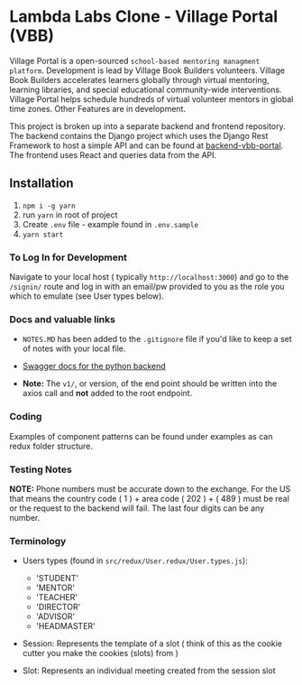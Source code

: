 # Lambda Labs Clone - Village Portal (VBB)

Village Portal is a open-sourced `school-based mentoring managment platform`. Development is lead by Village Book Builders volunteers. Village Book Builders accelerates learners globally through virtual mentoring, learning libraries, and special educational community-wide interventions. Village Portal helps schedule hundreds of virtual volunteer mentors in global time zones. Other Features are in development.

This project is broken up into a separate backend and frontend repository. The backend contains the Django project which uses the Django Rest Framework to host a simple API and can be found at [backend-vbb-portal](https://github.com/VilllageBookBuilders/backend-vbb-portal). The frontend uses React and queries data from the API.

## Installation
1. `npm i -g yarn`
2. run `yarn` in root of project
3. Create `.env` file - example found in `.env.sample`
3. `yarn start`

### To Log In for Development

Navigate to your local host ( typically `http://localhost:3000`) and go to the `/signin/` route and log in with an email/pw provided to you as the role you which to emulate (see User types below).

### Docs and valuable links

- `NOTES.MD` has been added to the `.gitignore` file if you'd like to keep a set of notes with your local file.

- [Swagger docs for the python backend ](https://vbb-backend.herokuapp.com/swagger/)

- **Note:** The `v1/`, or version, of the end point should be written into the axios call and <strong>not</strong> added to the root endpoint.

### Coding

Examples of component patterns can be found under examples as can redux folder structure.

### Testing Notes

**NOTE:** Phone numbers must be accurate down to the exchange. For the US that means the country code ( 1 ) + area code ( 202 ) + ( 489 ) must be real or the request to the backend will fail. The last four digits can be any number.

### Terminology

- Users types (found in `src/redux/User.redux/User.types.js`):

  - 'STUDENT'
  - 'MENTOR'
  - 'TEACHER'
  - 'DIRECTOR'
  - 'ADVISOR'
  - 'HEADMASTER'

- Session: Represents the template of a slot ( think of this as the cookie cutter you make the cookies (slots) from )

- Slot: Represents an individual meeting created from the session slot
